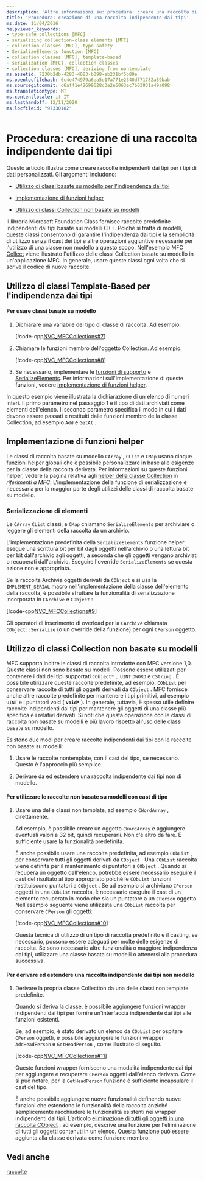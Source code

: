 ```yaml
---
description: 'Altre informazioni su: procedura: creare una raccolta di Type-Safe'
title: 'Procedura: creazione di una raccolta indipendente dai tipi'
ms.date: 11/04/2016
helpviewer_keywords:
- type-safe collections [MFC]
- serializing collection-class elements [MFC]
- collection classes [MFC], type safety
- SerializeElements function [MFC]
- collection classes [MFC], template-based
- serialization [MFC], collection classes
- collection classes [MFC], deriving from nontemplate
ms.assetid: 7230b2db-4283-4083-b098-eb231bf5b89e
ms.openlocfilehash: 6c4e474979a6ea5e17a771e2340df71782a59bab
ms.sourcegitcommit: d6af41e42699628c3e2e6063ec7b03931a49a098
ms.translationtype: MT
ms.contentlocale: it-IT
ms.lasthandoff: 12/11/2020
ms.locfileid: "97330182"
---
```

# <a name="how-to-make-a-type-safe-collection"></a>Procedura: creazione di una raccolta indipendente dai tipi

Questo articolo illustra come creare raccolte indipendenti dai tipi per i tipi di dati personalizzati. Gli argomenti includono:

- [Utilizzo di classi basate su modello per l'indipendenza dai tipi](#_core_using_template.2d.based_classes_for_type_safety)

- [Implementazione di funzioni helper](#_core_implementing_helper_functions)

- [Utilizzo di classi Collection non basate su modelli](#_core_using_nontemplate_collection_classes)

Il libreria Microsoft Foundation Class fornisce raccolte predefinite indipendenti dai tipi basate sui modelli C++. Poiché si tratta di modelli, queste classi consentono di garantire l'indipendenza dai tipi e la semplicità di utilizzo senza il cast dei tipi e altre operazioni aggiuntive necessarie per l'utilizzo di una classe non modello a questo scopo. Nell'esempio MFC [Collect](../overview/visual-cpp-samples.md) viene illustrato l'utilizzo delle classi Collection basate su modello in un'applicazione MFC. In generale, usare queste classi ogni volta che si scrive il codice di nuove raccolte.

## <a name="using-template-based-classes-for-type-safety"></a><a name="_core_using_template.2d.based_classes_for_type_safety"></a> Utilizzo di classi Template-Based per l'indipendenza dai tipi

#### <a name="to-use-template-based-classes"></a>Per usare classi basate su modello

1. Dichiarare una variabile del tipo di classe di raccolta. Ad esempio:

   [!code-cpp[NVC_MFCCollections#7](codesnippet/cpp/how-to-make-a-type-safe-collection_1.cpp)]

1. Chiamare le funzioni membro dell'oggetto Collection. Ad esempio:

   [!code-cpp[NVC_MFCCollections#8](codesnippet/cpp/how-to-make-a-type-safe-collection_2.cpp)]

1. Se necessario, implementare le [funzioni di supporto](reference/collection-class-helpers.md) e [SerializeElements](reference/collection-class-helpers.md#serializeelements). Per informazioni sull'implementazione di queste funzioni, vedere [implementazione di funzioni helper](#_core_implementing_helper_functions).

In questo esempio viene illustrata la dichiarazione di un elenco di numeri interi. Il primo parametro nel passaggio 1 è il tipo di dati archiviati come elementi dell'elenco. Il secondo parametro specifica il modo in cui i dati devono essere passati e restituiti dalle funzioni membro della classe Collection, ad esempio `Add` e `GetAt` .

## <a name="implementing-helper-functions"></a><a name="_core_implementing_helper_functions"></a> Implementazione di funzioni helper

Le classi di raccolta basate su modello `CArray` , `CList` e `CMap` usano cinque funzioni helper globali che è possibile personalizzare in base alle esigenze per la classe della raccolta derivata. Per informazioni su queste funzioni helper, vedere la pagina relativa agli [helper della classe Collection](reference/collection-class-helpers.md) in *riferimenti a MFC*. L'implementazione della funzione di serializzazione è necessaria per la maggior parte degli utilizzi delle classi di raccolta basate su modello.

### <a name="serializing-elements"></a><a name="_core_serializing_elements"></a> Serializzazione di elementi

Le `CArray` `CList` classi, e `CMap` chiamano `SerializeElements` per archiviare o leggere gli elementi della raccolta da un archivio.

L'implementazione predefinita della `SerializeElements` funzione helper esegue una scrittura bit per bit dagli oggetti nell'archivio o una lettura bit per bit dall'archivio agli oggetti, a seconda che gli oggetti vengano archiviati o recuperati dall'archivio. Eseguire l'override `SerializeElements` se questa azione non è appropriata.

Se la raccolta Archivia oggetti derivati da `CObject` e si usa la `IMPLEMENT_SERIAL` macro nell'implementazione della classe dell'elemento della raccolta, è possibile sfruttare la funzionalità di serializzazione incorporata in `CArchive` e `CObject` :

[!code-cpp[NVC_MFCCollections#9](codesnippet/cpp/how-to-make-a-type-safe-collection_3.cpp)]

Gli operatori di inserimento di overload per la `CArchive` chiamata `CObject::Serialize` (o un override della funzione) per ogni `CPerson` oggetto.

## <a name="using-nontemplate-collection-classes"></a><a name="_core_using_nontemplate_collection_classes"></a> Utilizzo di classi Collection non basate su modelli

MFC supporta inoltre le classi di raccolta introdotte con MFC versione 1,0. Queste classi non sono basate su modelli. Possono essere utilizzati per contenere i dati dei tipi supportati `CObject*` ,, `UINT` `DWORD` e `CString` . È possibile utilizzare queste raccolte predefinite, ad esempio, `CObList` per conservare raccolte di tutti gli oggetti derivati da `CObject` . MFC fornisce anche altre raccolte predefinite per mantenere i tipi primitivi, ad esempio `UINT` e i puntatori void ( **`void*`** ). In generale, tuttavia, è spesso utile definire raccolte indipendenti dai tipi per mantenere gli oggetti di una classe più specifica e i relativi derivati. Si noti che questa operazione con le classi di raccolta non basate su modelli è più lavoro rispetto all'uso delle classi basate su modello.

Esistono due modi per creare raccolte indipendenti dai tipi con le raccolte non basate su modelli:

1. Usare le raccolte nontemplate, con il cast del tipo, se necessario. Questo è l'approccio più semplice.

1. Derivare da ed estendere una raccolta indipendente dai tipi non di modello.

#### <a name="to-use-the-nontemplate-collections-with-type-casting"></a>Per utilizzare le raccolte non basate su modelli con cast di tipo

1. Usare una delle classi non template, ad esempio `CWordArray` , direttamente.

   Ad esempio, è possibile creare un oggetto `CWordArray` e aggiungere eventuali valori a 32 bit, quindi recuperarli. Non c'è altro da fare. È sufficiente usare la funzionalità predefinita.

   È anche possibile usare una raccolta predefinita, ad esempio `CObList` , per conservare tutti gli oggetti derivati da `CObject` . Una `CObList` raccolta viene definita per il mantenimento di puntatori a `CObject` . Quando si recupera un oggetto dall'elenco, potrebbe essere necessario eseguire il cast del risultato al tipo appropriato poiché le `CObList` funzioni restituiscono puntatori a `CObject` . Se ad esempio si archiviano `CPerson` oggetti in una `CObList` raccolta, è necessario eseguire il cast di un elemento recuperato in modo che sia un puntatore a un `CPerson` oggetto. Nell'esempio seguente viene utilizzata una `CObList` raccolta per conservare `CPerson` gli oggetti:

   [!code-cpp[NVC_MFCCollections#10](codesnippet/cpp/how-to-make-a-type-safe-collection_4.cpp)]

   Questa tecnica di utilizzo di un tipo di raccolta predefinito e il casting, se necessario, possono essere adeguati per molte delle esigenze di raccolta. Se sono necessarie altre funzionalità o maggiore indipendenza dai tipi, utilizzare una classe basata su modelli o attenersi alla procedura successiva.

#### <a name="to-derive-and-extend-a-nontemplate-type-safe-collection"></a>Per derivare ed estendere una raccolta indipendente dai tipi non modello

1. Derivare la propria classe Collection da una delle classi non template predefinite.

   Quando si deriva la classe, è possibile aggiungere funzioni wrapper indipendenti dai tipi per fornire un'interfaccia indipendente dai tipi alle funzioni esistenti.

   Se, ad esempio, è stato derivato un elenco da `CObList` per ospitare `CPerson` oggetti, è possibile aggiungere le funzioni wrapper `AddHeadPerson` e `GetHeadPerson` , come illustrato di seguito.

   [!code-cpp[NVC_MFCCollections#11](codesnippet/cpp/how-to-make-a-type-safe-collection_5.h)]

   Queste funzioni wrapper forniscono una modalità indipendente dai tipi per aggiungere e recuperare `CPerson` oggetti dall'elenco derivato. Come si può notare, per la `GetHeadPerson` funzione è sufficiente incapsulare il cast del tipo.

   È anche possibile aggiungere nuove funzionalità definendo nuove funzioni che estendono le funzionalità della raccolta anziché semplicemente racchiudere le funzionalità esistenti nei wrapper indipendenti dai tipi. L'articolo [eliminazione di tutti gli oggetti in una raccolta CObject](deleting-all-objects-in-a-cobject-collection.md) , ad esempio, descrive una funzione per l'eliminazione di tutti gli oggetti contenuti in un elenco. Questa funzione può essere aggiunta alla classe derivata come funzione membro.

## <a name="see-also"></a>Vedi anche

[raccolte](collections.md)
